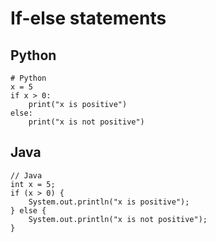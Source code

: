 # If-else statements

## Python
```
# Python
x = 5
if x > 0:
    print("x is positive")
else:
    print("x is not positive")
```


## Java
```
// Java
int x = 5;
if (x > 0) {
    System.out.println("x is positive");
} else {
    System.out.println("x is not positive");
}
```

